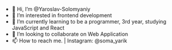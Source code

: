 - 👋 Hi, I’m @Yaroslav-Solomyaniy
- 👀 I’m interested in frontend development
- 🌱 I’m currently learning to be a programmer, 3rd year, studying JavaScript and React
- 💞️ I’m looking to collaborate on Web Application
- 📫 How to reach me. | Instagram: @soma_yarik
